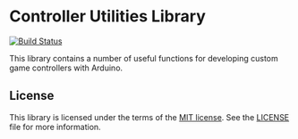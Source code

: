 # Controller Utilities Library
[![Build Status](https://github.com/dmadison/CtrlUtil/workflows/build/badge.svg?branch=master)](https://github.com/dmadison/CtrlUtil/actions?query=workflow%3Abuild)

This library contains a number of useful functions for developing custom game controllers with Arduino.

## License

This library is licensed under the terms of the [MIT license](https://opensource.org/licenses/MIT). See the [LICENSE](LICENSE) file for more information.

